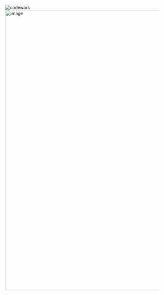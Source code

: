 ![codewars](https://www.codewars.com/users/inikx/badges/large)
<img width="916" alt="image" src="https://github.com/user-attachments/assets/5598d617-f5fd-4ad3-8e4c-e529cb949b09">
